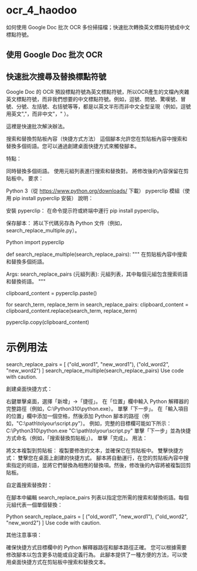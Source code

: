 # ocr_4_haodoo
如何使用 Google Doc 批次 OCR 多份掃描檔；快速批次轉換英文標點符號成中文標點符號。

## 使用 Google Doc 批次 OCR

## 快速批次搜尋及替換標點符號
Google Doc 的 OCR 預設標點符號為英文標點符號，所以OCR產生的文檔內夾雜英文標點符號，而非我們想要的中文標點符號。例如，逗號、問號、驚嘆號、冒號、分號、左括號、右括號等等，都是以英文半形而非中文全型呈現（例如，逗號用英文","，而非中文"，" ）。

這裡是快速批次解決辦法。

搜索和替換剪貼板內容（快捷方式方法）
這個腳本允許您在剪貼板內容中搜索和替換多個術語。您可以通過創建桌面快捷方式來觸發腳本。

特點：

同時替換多個術語。
使用元組列表進行搜索和替換對。
將修改後的內容保留在剪貼板中。
要求：

Python 3（從 https://www.python.org/downloads/ 下載）
pyperclip 模組（使用 pip install pyperclip 安裝）
說明：

安裝 pyperclip： 在命令提示符或終端中運行 pip install pyperclip。

保存腳本： 將以下代碼另存為 Python 文件（例如，search_replace_multiple.py）。

Python
import pyperclip

def search_replace_multiple(search_replace_pairs):
  """
  在剪貼板內容中搜索和替換多個術語。

  Args:
      search_replace_pairs (元組列表): 元組列表，其中每個元組包含搜索術語和替換術語。
  """

  clipboard_content = pyperclip.paste()

  for search_term, replace_term in search_replace_pairs:
    clipboard_content = clipboard_content.replace(search_term, replace_term)

  pyperclip.copy(clipboard_content)

# 示例用法
search_replace_pairs = [
    ("old_word1", "new_word1"),
    ("old_word2", "new_word2")
]
search_replace_multiple(search_replace_pairs)
Use code with caution.

創建桌面快捷方式：

右鍵單擊桌面，選擇「新增」->「捷徑」。
在「位置」欄中輸入 Python 解釋器的完整路徑（例如，C:\Python310\python.exe）。
單擊「下一步」。
在「輸入項目的位置」欄中添加一個空格，然後添加 Python 腳本的路徑（例如，"C:\path\to\your\script.py"）。
例如，完整的目標欄可能如下所示：
C:\Python310\python.exe "C:\path\to\your\script.py"
單擊「下一步」並為快捷方式命名（例如，「搜索替換剪貼板」）。
單擊「完成」。
用法：

將文本複製到剪貼板： 複製要修改的文本，並確保它在剪貼板中。
雙擊快捷方式： 雙擊您在桌面上創建的快捷方式。
腳本將自動運行，在您的剪貼板內容中搜索指定的術語，並將它們替換為相應的替換項。然後，修改後的內容將被複製回剪貼板。

自定義搜索替換對：

在腳本中編輯 search_replace_pairs 列表以指定您所需的搜索和替換術語。每個元組代表一個單個替換：

Python
search_replace_pairs = [
    ("old_word1", "new_word1"),
    ("old_word2", "new_word2")
]
Use code with caution.

其他注意事項：

確保快捷方式目標欄中的 Python 解釋器路徑和腳本路徑正確。
您可以根據需要修改腳本以包含更多功能或自定義行為。
此腳本提供了一種方便的方法，可以使用桌面快捷方式在剪貼板中搜索和替換文本。
